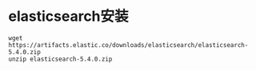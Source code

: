 # elasticsearch安装
    wget https://artifacts.elastic.co/downloads/elasticsearch/elasticsearch-5.4.0.zip
    unzip elasticsearch-5.4.0.zip
